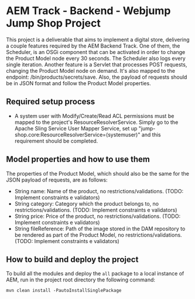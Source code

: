# AEM Track - Backend - Webjump Jump Shop Project

This project is a deliverable that aims to implement a digital store, delivering a couple features required by the AEM Backend Track.
One of them, the Scheduler, is an OSGi component that can be activated in order to change the Product Model node every 30 seconds.
The Scheduler also logs every single iteration.
Another feature is a Servlet that processes POST requests, changing the Product Model node on demand. It's also mapped to the endpoint: /bin/products/secrets/save. 
Also, the payload of requests should be in JSON format and follow the Product Model properties.   

## Required setup process

- A system user with Modify/Create/Read ACL permissions must be mapped to the project's ResourceResolverService. Simply go to the Apache Sling Service User Mapper Service, set up "jump-shop.core:ResourceResolverService=(systemuser)" and this requirement should be completed.

## Model properties and how to use them

The properties of the Product Model, which should also be the same for the JSON payload of requests, are as follows:

* String name: Name of the product, no restrictions/validations. (TODO: Implement constraints e validators)
* String category: Category which the product belongs to, no restrictions/validations. (TODO: Implement constraints e validators)
* String price: Price of the product, no restrictions/validations. (TODO: Implement constraints e validators)
* String fileReference: Path of the image stored in the DAM repository to be rendered as part of the Product Model, no restrictions/validations. (TODO: Implement constraints e validators)

## How to build and deploy the project

To build all the modules and deploy the `all` package to a local instance of AEM, run in the project root directory the following command:

    mvn clean install -PautoInstallSinglePackage
